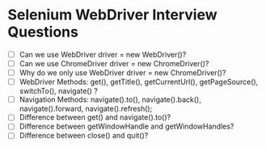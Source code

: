 
# Selenium WebDriver Interview Questions

- [ ] Can we use WebDriver driver = new WebDriver()?
- [ ] Can we use ChromeDriver driver = new ChromeDriver()?
- [ ] Why do we only use WebDriver driver = new ChromeDriver()?
- [ ] WebDriver Methods: get(), getTitle(), getCurrentUrl(), getPageSource(), switchTo(), navigate() ?
- [ ] Navigation Methods: navigate().to(), navigate().back(), navigate().forward, navigate().refresh();
- [ ] Difference between get() and navigate().to()?
- [ ] Difference between getWindowHandle and getWindowHandles?
- [ ] Difference between close() and quit()?
